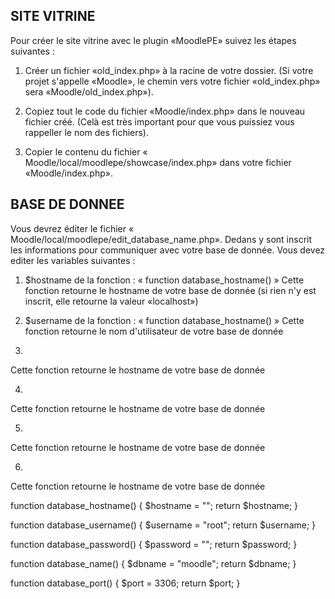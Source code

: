 ## SITE VITRINE

Pour créer le site vitrine avec le plugin «MoodlePE» suivez les étapes suivantes : 
1. Créer un fichier «old_index.php» à la racine de votre dossier. (Si votre projet s'appelle «Moodle», le chemin vers votre fichier «old_index.php» sera «Moodle/old_index.php»).

2. Copiez tout le code du fichier «Moodle/index.php» dans le nouveau fichier créé. (Celà est très important pour que vous puissiez vous rappeller le nom des fichiers).

3. Copier le contenu du fichier « Moodle/local/moodlepe/showcase/index.php» dans votre fichier     «Moodle/index.php».


## BASE DE DONNEE

Vous devrez éditer le fichier « Moodle/local/moodlepe/edit_database_name.php».
Dedans y sont inscrit les informations pour communiquer avec votre base de donnée. Vous devez editer les variables suivantes : 

1. $hostname de la fonction : « function database_hostname() »
Cette fonction retourne le hostname de votre base de donnée (si rien n'y est inscrit, elle retourne la valeur «localhost»)

2. $username de la fonction : « function database_hostname() »
Cette fonction retourne le nom d'utilisateur de votre base de donnée

3. 
Cette fonction retourne le hostname de votre base de donnée

4. 
Cette fonction retourne le hostname de votre base de donnée

5. 
Cette fonction retourne le hostname de votre base de donnée

6. 
Cette fonction retourne le hostname de votre base de donnée




function database_hostname()
{
    $hostname = "";
    return $hostname;
}

function database_username()
{
    $username = "root";
    return $username;
}

function database_password()
{
    $password = "";
    return $password;
}

function database_name()
{
    $dbname = "moodle";
    return $dbname;
}

function database_port()
{
    $port = 3306;
    return $port;
}
